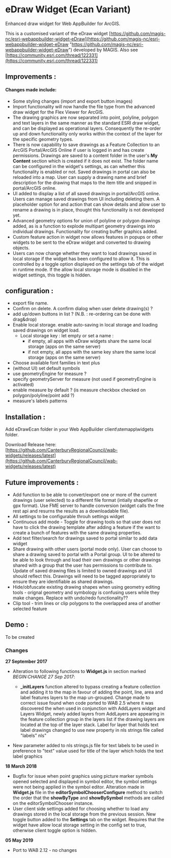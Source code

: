 # eDraw Widget (Ecan Variant)
Enhanced draw widget for Web AppBuilder for ArcGIS.

This is a customised variant of the eDraw widget [https://github.com/magis-nc/esri-webappbuilder-widget-eDraw](https://github.com/magis-nc/esri-webappbuilder-widget-eDraw "https://github.com/magis-nc/esri-webappbuilder-widget-eDraw") developed by MAGIS.
Also see [https://community.esri.com/thread/122331](https://community.esri.com/thread/122331)

## Improvements :
#### Changes made include:  

- Some styling changes (import and export button images)  
- Import functionality will now handle the file type from the advanced draw widget for the Flex Viewer for ArcGIS.  
- The drawing graphics are now separated into point, polyline, polygon and text layers in the same manner as the standard ESRI draw widget, and can be displayed as operational layers.  Consequently the re-order up and down functionality only works within the context of the layer for the specific geometry types.
- There is now capability to save drawings as a Feature Collection to an ArcGIS Portal/ArcGIS Online if user is logged in and has create permissions.  Drawings are saved to a content folder in the user's **My Content** section which is created if it does not exist.  The folder name can be configured in the widget's settings, as can whether this functionality is enabled or not. Saved drawings in portal can also be reloaded into a map.  User can supply a drawing name and brief description for the drawing that maps to the item title and snipped in portal/ArcGIS online.
- UI added to display a list of all saved drawings in portal/ArcGIS online.  Users can manage saved drawings from UI including deleting them.  A placeholder option for and action that can show details and allow user to rename a drawing is in place, thought this functionality is not developed yet.     
- Advanced geometry options for union of polyline or polygon drawings added, as is a function to explode multipart geometry drawings into individual drawings.  Functionality for creating buffer graphics added.
- Custom feature action in widget now allows features in popups or other widgets to be sent to the eDraw widget and converted to drawing objects.
- Users can now change whether they want to load drawings saved in local storage if the widget has been configured to allow it.  This is controlled by a toggle option displayed on the settings tab of the widget in runtime mode.  If the allow local storage mode is disabled in the widget settings, this toggle is hidden. 


## configuration :
- export file name.
- Confirm on delete. A confirm dialog when user delete drawing(s) ?
- add up/down buttons in list ? (N.B. : re-ordering can be done with drag&drop)
- Enable local storage. enable auto-saving in local storage and loading saved drawings on widget load.
    - Local storage key : let empty or set a name :
        - if empty, all apps with eDraw widgets share the same local storage (apps on the same server)
        - if not empty, all apps with the same key share the same local storage (apps on the same server)
- Choose available font families in text plus
- (without UI) set default symbols
- use geometryEngine for measure ?
- specify geometryServer for measure (not used if geometryEngine is activated)
- enable measure by default ? (is measure checkbox checked on polygon/polyline/point add ?)
- measure's labels patterns
        
## Installation :
Add eDrawEcan folder in your Web AppBuilder client\stemapp\widgets folder.

Download Release here:  
[https://github.com/CanterburyRegionalCouncil/wab-widgets/releases/latest](https://github.com/CanterburyRegionalCouncil/wab-widgets/releases/latest)


## Future improvements :
- Add function to be able to convert/export one or more of the current drawings (user selected) to a different file format (intially shapefile or gpx format). Use FME server to handle conversion (widget calls the fme rest api and resurns the results as a downloadable file). 
- All settings to be configurable throuh settings widget
- Continuous add mode - Toggle for drawing tools so that user does not have to click the drawing template after adding a feature if the want to create a bunch of features with the same drawing properties.
- Add text filter/search for drawings saved to portal similar to add data widget 
- Share drawing with other users (portal mode only).  User can choose to share a drawing saved to portal with a Portal group.  UI to be altered to be able to look through and load their own drawings or other drawings shared with a group that the user has permissions to contribute to.  Update of saved drawing files is limited to owned drawings and UI should reflect this.   Drawings will need to be tagged appropriately to ensure they are identifiable as shared drawings.  
- Hide/obfuscate existing drawing shapes when using geometry editing tools - orignal geometry and symbology is confusing users while they make changes.   Replace with undo/redo functionality??
- Clip tool - trim lines or clip polygons to the overlapped area of another selected feature


## Demo :
To be created


### Changes

**27 September 2017**  
   
- Alteration to following functions to **Widget.js** in section marked *BEGIN:CHANGE 27 Sep 2017*:  
    -  **\_initLayers** function altered to bypass creating a feature collection and adding it to the map in favour of adding the point, line, area and label features layers to the map un-grouped.  Change made to correct issue found when code ported to WAB 2.5 where it was discovered the when used in conjunction with AddLayers widget and Layers Widget, newly added layers from AddLayers are appearing in the feature collection group in the layers list if the drawing layers are located at the top of the layer stack.   Label for layer that holds text label drawings changed to use new property in nls strings file called "labels" nls"

- New parameter added to nls strings.js file for text labels to be used in preference to "text" value used for title of the layer which holds the text label graphics 

**18 March 2018**

- Bugfix for issue when point graphics using picture marker symbols opened selected and displayed in symbol editor, the symbol settings were not being applied in the symbol editor.  Alteration made in **Widget.js** file in the **editorSymbolChooserConfigure** method to switch the order that the **showByType** and **showBySymbol** methods are called on the editorSymbolChooser instance.  
- User client side settings added for choosing whether to load any drawings stored in the local storage from the previous session.  New toggle button added to the **Settings** tab on the widget.  Requires that the widget have allow local storage setting in the config set to true, otherwise client toggle option is hidden. 

**05 May 2019**

- Port to WAB 2.12 - no changes

